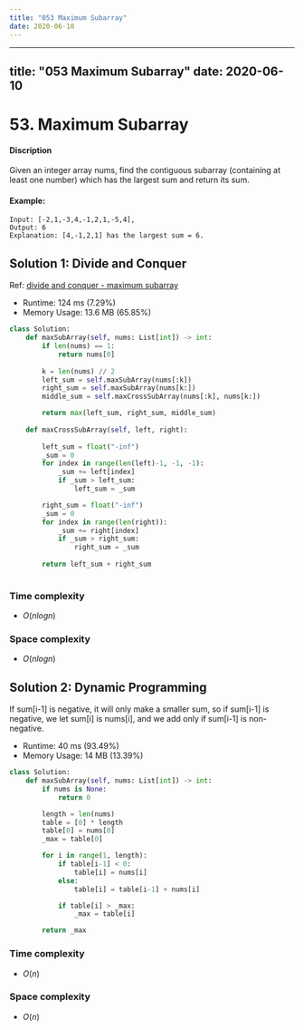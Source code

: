 ```yaml
---
title: "053 Maximum Subarray"
date: 2020-06-10
---
```


---
title: "053 Maximum Subarray"
date: 2020-06-10
---

# 53. Maximum Subarray

#### Discription

Given an integer array nums, find the contiguous subarray (containing at least one number) which has the largest sum and return its sum.

#### Example:

```
Input: [-2,1,-3,4,-1,2,1,-5,4],
Output: 6
Explanation: [4,-1,2,1] has the largest sum = 6.
```

## Solution 1: Divide and Conquer

Ref: [divide and conquer - maximum subarray](https://github.com/kaka-lin/Notes/tree/master/knowledge/recursion/02_divide_and_Conquer/maximum_subarray)

- Runtime: 124 ms (7.29%)
- Memory Usage: 13.6 MB (65.85%)

```python
class Solution:
    def maxSubArray(self, nums: List[int]) -> int:
        if len(nums) == 1:
            return nums[0]
    
        k = len(nums) // 2
        left_sum = self.maxSubArray(nums[:k])
        right_sum = self.maxSubArray(nums[k:])
        middle_sum = self.maxCrossSubArray(nums[:k], nums[k:])

        return max(left_sum, right_sum, middle_sum)
    
    def maxCrossSubArray(self, left, right):
        
        left_sum = float("-inf")
        _sum = 0
        for index in range(len(left)-1, -1, -1):
            _sum += left[index]
            if _sum > left_sum:
                left_sum = _sum

        right_sum = float("-inf")
        _sum = 0
        for index in range(len(right)):
            _sum += right[index]
            if _sum > right_sum:
                right_sum = _sum
        
        return left_sum + right_sum
        
```

### Time complexity

- $O(nlogn)$

### Space complexity

- $O(nlogn)$

## Solution 2: Dynamic Programming

If sum[i-1] is negative, it will only make a smaller sum, so if sum[i-1] is negative, we let sum[i] is nums[i], and we add only if sum[i-1] is non-negative.

- Runtime: 40 ms (93.49%)
- Memory Usage: 14 MB (13.39%)

```python
class Solution:
    def maxSubArray(self, nums: List[int]) -> int:
        if nums is None:
            return 0

        length = len(nums)
        table = [0] * length
        table[0] = nums[0]
        _max = table[0]

        for i in range(1, length):
            if table[i-1] < 0:
                table[i] = nums[i]
            else:
                table[i] = table[i-1] + nums[i]

            if table[i] > _max:
                _max = table[i]

        return _max
```

### Time complexity

- $O(n)$

### Space complexity

- $O(n)$
